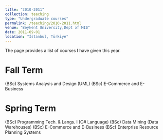 ```yaml
---
title: "2010-2011"
collection: teaching
type: "Undergraduate courses"
permalink: /teaching/2010-2011.html
venue: "Beykent University,Dept of MIS"
date: 2011-09-01
location: "İstanbul, Türkiye"
---
```


The page provides a list of courses I have given this year.

Fall Term
======

(BSc) Systems Analysis and Design (UML)
(BSc) E-Commerce and E-Business

Spring Term
======

(BSc) Programming Tech. & Langs. I (C# Language)
(BSc) Data Mining (Data Warehouses)
(BSc) E-Commerce and E-Business
(BSc) Enterprise Resource Planning Systems